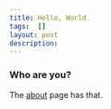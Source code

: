 ```yaml
---
title: Hello, World.
tags:  []
layout: post
description: 
---
```


### Who are you?

The [about](/about/) page has that.

